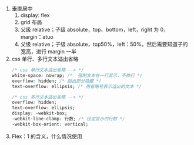 1. 垂直居中
   1. display: flex
   2. grid 布局
   3. 父级 relative；子级 absolute，top、bottom，left，right 为 0，margin：atuo
   4. 父级 relative；子级 absolute，top50%，left：50%。然后需要知道子的宽高，进行 margin 一半
2. css 单行、多行文本溢出省略
   ```css
   /* css 单行文本溢出省略 --> */
   white-space: nowrap; /*  强制文本在一行显示，不换行 */
   overflow: hidden; /* 超出部分隐藏 */
   text-overflow: ellipsis; /* 用省略号表示溢出的文本 */
   ```
   ```css
   /* css 多行文本溢出省略 --> */
   overflow: hidden;
   text-overflow: ellipsis;
   display: -webkit-box;
   -webkit-line-clamp: 行数; /* 设定显示的行数 */
   -webkit-box-orient: vertical;
   ```
3. Flex：1 的含义，什么情况使用
